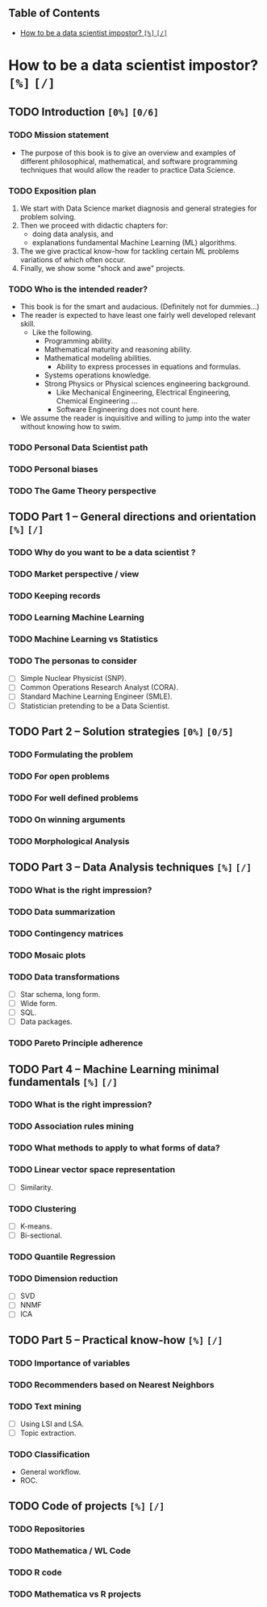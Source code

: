<div id="table-of-contents">
<h2>Table of Contents</h2>
<div id="text-table-of-contents">
<ul>
<li><a href="#sec-1">How to be a data scientist impostor? <code>[%]</code> <code>[/]</code></a></li>
</ul>
</div>
</div>


# How to be a data scientist impostor? <code>[%]</code> <code>[/]</code><a id="sec-1" name="sec-1"></a>

## TODO Introduction <code>[0%]</code> <code>[0/6]</code><a id="sec-1-1" name="sec-1-1"></a>

### TODO Mission statement<a id="sec-1-1-1" name="sec-1-1-1"></a>

-   The purpose of this book is to give an overview and examples of different philosophical, mathematical, and software programming techniques that would allow the reader to practice Data Science.

### TODO Exposition plan<a id="sec-1-1-2" name="sec-1-1-2"></a>

1.  We start with Data Science market diagnosis and general strategies for problem solving.
2.  Then we proceed with didactic chapters for:
    -   doing data analysis, and
    -   explanations fundamental Machine Learning (ML) algorithms.
3.  The we give practical know-how for tackling certain ML problems variations of which often occur.
4.  Finally, we show some "shock and awe" projects.

### TODO Who is the intended reader?<a id="sec-1-1-3" name="sec-1-1-3"></a>

-   This book is for the smart and audacious. (Definitely not for dummies&#x2026;)
-   The reader is expected to have least one fairly well developed relevant skill. 
    -   Like the following.
        -   Programming ability.
        -   Mathematical maturity and reasoning ability.
        -   Mathematical modeling abilities.
            -   Ability to express processes in equations and formulas.
        -   Systems operations knowledge.
        -   Strong Physics or Physical sciences engineering background.
            -   Like Mechanical Engineering, Electrical Engineering, Chemical Engineering &#x2026;
            -   Software Engineering does not count here.
-   We assume the reader is inquisitive and willing to jump into the water without knowing how to swim.

### TODO Personal Data Scientist path<a id="sec-1-1-4" name="sec-1-1-4"></a>

### TODO Personal biases<a id="sec-1-1-5" name="sec-1-1-5"></a>

### TODO The Game Theory perspective<a id="sec-1-1-6" name="sec-1-1-6"></a>

## TODO Part 1 &#x2013; General directions and orientation <code>[%]</code> <code>[/]</code><a id="sec-1-2" name="sec-1-2"></a>

### TODO Why do you want to be a data scientist ?<a id="sec-1-2-1" name="sec-1-2-1"></a>

### TODO Market perspective / view<a id="sec-1-2-2" name="sec-1-2-2"></a>

### TODO Keeping records<a id="sec-1-2-3" name="sec-1-2-3"></a>

### TODO Learning Machine Learning<a id="sec-1-2-4" name="sec-1-2-4"></a>

### TODO Machine Learning vs Statistics<a id="sec-1-2-5" name="sec-1-2-5"></a>

### TODO The personas to consider<a id="sec-1-2-6" name="sec-1-2-6"></a>

-   [ ] Simple Nuclear Physicist (SNP).
-   [ ] Common Operations Research Analyst (CORA).
-   [ ] Standard Machine Learning Engineer (SMLE).
-   [ ] Statistician pretending to be a Data Scientist.

## TODO Part 2 &#x2013; Solution strategies <code>[0%]</code> <code>[0/5]</code><a id="sec-1-3" name="sec-1-3"></a>

### TODO Formulating the problem<a id="sec-1-3-1" name="sec-1-3-1"></a>

### TODO For open problems<a id="sec-1-3-2" name="sec-1-3-2"></a>

### TODO For well defined problems<a id="sec-1-3-3" name="sec-1-3-3"></a>

### TODO On winning arguments<a id="sec-1-3-4" name="sec-1-3-4"></a>

### TODO Morphological Analysis<a id="sec-1-3-5" name="sec-1-3-5"></a>

## TODO Part 3 &#x2013; Data Analysis techniques <code>[%]</code> <code>[/]</code><a id="sec-1-4" name="sec-1-4"></a>

### TODO What is the right impression?<a id="sec-1-4-1" name="sec-1-4-1"></a>

### TODO Data summarization<a id="sec-1-4-2" name="sec-1-4-2"></a>

### TODO Contingency matrices<a id="sec-1-4-3" name="sec-1-4-3"></a>

### TODO Mosaic plots<a id="sec-1-4-4" name="sec-1-4-4"></a>

### TODO Data transformations<a id="sec-1-4-5" name="sec-1-4-5"></a>

-   [ ] Star schema, long form.
-   [ ] Wide form.
-   [ ] SQL.
-   [ ] Data packages.

### TODO Pareto Principle adherence<a id="sec-1-4-6" name="sec-1-4-6"></a>

## TODO Part 4 &#x2013; Machine Learning minimal fundamentals <code>[%]</code> <code>[/]</code><a id="sec-1-5" name="sec-1-5"></a>

### TODO What is the right impression?<a id="sec-1-5-1" name="sec-1-5-1"></a>

### TODO Association rules mining<a id="sec-1-5-2" name="sec-1-5-2"></a>

### TODO What methods to apply to what forms of data?<a id="sec-1-5-3" name="sec-1-5-3"></a>

### TODO Linear vector space representation<a id="sec-1-5-4" name="sec-1-5-4"></a>

-   [ ] Similarity.

### TODO Clustering<a id="sec-1-5-5" name="sec-1-5-5"></a>

-   [ ] K-means.
-   [ ] Bi-sectional.

### TODO Quantile Regression<a id="sec-1-5-6" name="sec-1-5-6"></a>

### TODO Dimension reduction<a id="sec-1-5-7" name="sec-1-5-7"></a>

-   [ ] SVD
-   [ ] NNMF
-   [ ] ICA

## TODO Part 5 &#x2013; Practical know-how <code>[%]</code> <code>[/]</code><a id="sec-1-6" name="sec-1-6"></a>

### TODO Importance of variables<a id="sec-1-6-1" name="sec-1-6-1"></a>

### TODO Recommenders based on Nearest Neighbors<a id="sec-1-6-2" name="sec-1-6-2"></a>

### TODO Text mining<a id="sec-1-6-3" name="sec-1-6-3"></a>

-   [ ] Using LSI and LSA.
-   [ ] Topic extraction.

### TODO Classification<a id="sec-1-6-4" name="sec-1-6-4"></a>

-   General workflow.
-   ROC.

## TODO Code of projects <code>[%]</code> <code>[/]</code><a id="sec-1-7" name="sec-1-7"></a>

### TODO Repositories<a id="sec-1-7-1" name="sec-1-7-1"></a>

### TODO Mathematica / WL Code<a id="sec-1-7-2" name="sec-1-7-2"></a>

### TODO R code<a id="sec-1-7-3" name="sec-1-7-3"></a>

### TODO Mathematica vs R projects<a id="sec-1-7-4" name="sec-1-7-4"></a>
